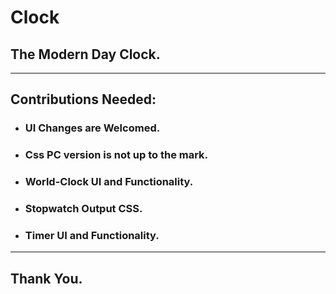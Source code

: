 # Clock
## The Modern Day Clock.

---

## Contributions Needed: 

+ ### UI Changes are Welcomed.
+ ### Css PC version is not up to the mark.
+ ### World-Clock UI and Functionality.
+ ### Stopwatch Output CSS.
+ ### Timer UI and Functionality.

---

## Thank You.
